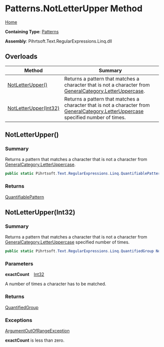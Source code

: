 # Patterns\.NotLetterUpper Method

[Home](../../../../../../README.md)

**Containing Type**: [Patterns](../README.md)

**Assembly**: Pihrtsoft\.Text\.RegularExpressions\.Linq\.dll

## Overloads

| Method | Summary |
| ------ | ------- |
| [NotLetterUpper()](#Pihrtsoft_Text_RegularExpressions_Linq_Patterns_NotLetterUpper) | Returns a pattern that matches a character that is not a character from [GeneralCategory.LetterUppercase](../../GeneralCategory/LetterUppercase/README.md)\. |
| [NotLetterUpper(Int32)](#Pihrtsoft_Text_RegularExpressions_Linq_Patterns_NotLetterUpper_System_Int32_) | Returns a pattern that matches a character that is not a character from [GeneralCategory.LetterUppercase](../../GeneralCategory/LetterUppercase/README.md) specified number of times\. |

## NotLetterUpper\(\) <a name="Pihrtsoft_Text_RegularExpressions_Linq_Patterns_NotLetterUpper"></a>

### Summary

Returns a pattern that matches a character that is not a character from [GeneralCategory.LetterUppercase](../../GeneralCategory/LetterUppercase/README.md)\.

```csharp
public static Pihrtsoft.Text.RegularExpressions.Linq.QuantifiablePattern NotLetterUpper()
```

### Returns

[QuantifiablePattern](../../QuantifiablePattern/README.md)

## NotLetterUpper\(Int32\) <a name="Pihrtsoft_Text_RegularExpressions_Linq_Patterns_NotLetterUpper_System_Int32_"></a>

### Summary

Returns a pattern that matches a character that is not a character from [GeneralCategory.LetterUppercase](../../GeneralCategory/LetterUppercase/README.md) specified number of times\.

```csharp
public static Pihrtsoft.Text.RegularExpressions.Linq.QuantifiedGroup NotLetterUpper(int exactCount)
```

### Parameters

**exactCount** &ensp; [Int32](https://docs.microsoft.com/en-us/dotnet/api/system.int32)

A number of times a character has to be matched\.

### Returns

[QuantifiedGroup](../../QuantifiedGroup/README.md)

### Exceptions

[ArgumentOutOfRangeException](https://docs.microsoft.com/en-us/dotnet/api/system.argumentoutofrangeexception)

**exactCount** is less than zero\.

